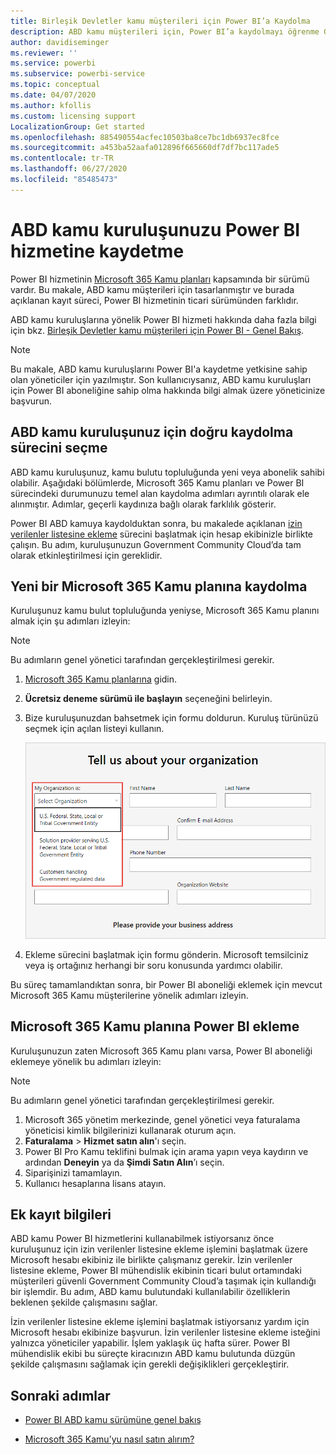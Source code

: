 ```yaml
---
title: Birleşik Devletler kamu müşterileri için Power BI’a Kaydolma
description: ABD kamu müşterileri için, Power BI’a kaydolmayı öğrenme Government Community Cloud’dur.
author: davidiseminger
ms.reviewer: ''
ms.service: powerbi
ms.subservice: powerbi-service
ms.topic: conceptual
ms.date: 04/07/2020
ms.author: kfollis
ms.custom: licensing support
LocalizationGroup: Get started
ms.openlocfilehash: 885490554acfec10503ba8ce7bc1db6937ec8fce
ms.sourcegitcommit: a453ba52aafa012896f665660df7df7bc117ade5
ms.contentlocale: tr-TR
ms.lasthandoff: 06/27/2020
ms.locfileid: "85485473"
---
```

# <a name="enroll-your-us-government-organization-in-the-power-bi-service"></a>ABD kamu kuruluşunuzu Power BI hizmetine kaydetme

Power BI hizmetinin [Microsoft 365 Kamu planları](https://www.microsoft.com/microsoft-365/government/compare-office-365-government-plans?rtc=1) kapsamında bir sürümü vardır. Bu makale, ABD kamu müşterileri için tasarlanmıştır ve burada açıklanan kayıt süreci, Power BI hizmetinin ticari sürümünden farklıdır.

ABD kamu kuruluşlarına yönelik Power BI hizmeti hakkında daha fazla bilgi için bkz. [Birleşik Devletler kamu müşterileri için Power BI - Genel Bakış](service-govus-overview.md).

> [!NOTE]
> Bu makale, ABD kamu kuruluşlarını Power BI'a kaydetme yetkisine sahip olan yöneticiler için yazılmıştır. Son kullanıcıysanız, ABD kamu kuruluşları için Power BI aboneliğine sahip olma hakkında bilgi almak üzere yöneticinize başvurun.
> 
> 

## <a name="select-the-right-sign-up-process-for-your-us-government-organization"></a>ABD kamu kuruluşunuz için doğru kaydolma sürecini seçme

ABD kamu kuruluşunuz, kamu bulutu topluluğunda yeni veya abonelik sahibi olabilir. Aşağıdaki bölümlerde, Microsoft 365 Kamu planları ve Power BI sürecindeki durumunuzu temel alan kaydolma adımları ayrıntılı olarak ele alınmıştır. Adımlar, geçerli kaydınıza bağlı olarak farklılık gösterir.

Power BI ABD kamuya kaydolduktan sonra, bu makalede açıklanan [izin verilenler listesine ekleme](#additional-signup-information) sürecini başlatmak için hesap ekibinizle birlikte çalışın. Bu adım, kuruluşunuzun Government Community Cloud’da tam olarak etkinleştirilmesi için gereklidir.

## <a name="sign-up-for-a-new-microsoft-365-government-plan"></a>Yeni bir Microsoft 365 Kamu planına kaydolma

Kuruluşunuz kamu bulut topluluğunda yeniyse, Microsoft 365 Kamu planını almak için şu adımları izleyin:

> [!NOTE]
> Bu adımların genel yönetici tarafından gerçekleştirilmesi gerekir.
>

1. [Microsoft 365 Kamu planlarına](https://products.office.com/government/office-365-web-services-for-government) gidin.
2. **Ücretsiz deneme sürümü ile başlayın** seçeneğini belirleyin.
3. Bize kuruluşunuzdan bahsetmek için formu doldurun. Kuruluş türünüzü seçmek için açılan listeyi kullanın.

   ![Deneme kaydında kuruluş türünü seçme](media/service-govus-signup/gcc-trial-signup.png)

4. Ekleme sürecini başlatmak için formu gönderin. Microsoft temsilciniz veya iş ortağınız herhangi bir soru konusunda yardımcı olabilir.

Bu süreç tamamlandıktan sonra, bir Power BI aboneliği eklemek için mevcut Microsoft 365 Kamu müşterilerine yönelik adımları izleyin.

## <a name="add-power-bi-to-a-microsoft-365-government-plan"></a>Microsoft 365 Kamu planına Power BI ekleme

Kuruluşunuzun zaten Microsoft 365 Kamu planı varsa, Power BI aboneliği eklemeye yönelik bu adımları izleyin:

> [!NOTE]
> Bu adımların genel yönetici tarafından gerçekleştirilmesi gerekir.
> 
> 

1. Microsoft 365 yönetim merkezinde, genel yönetici veya faturalama yöneticisi kimlik bilgilerinizi kullanarak oturum açın.
2. **Faturalama** > **Hizmet satın alın**'ı seçin.
4. Power BI Pro Kamu teklifini bulmak için arama yapın veya kaydırın ve ardından **Deneyin** ya da **Şimdi Satın Alın**’ı seçin.
5. Siparişinizi tamamlayın.
6. Kullanıcı hesaplarına lisans atayın.

## <a name="additional-signup-information"></a>Ek kayıt bilgileri

ABD kamu Power BI hizmetlerini kullanabilmek istiyorsanız önce kuruluşunuz için izin verilenler listesine ekleme işlemini başlatmak üzere Microsoft hesabı ekibiniz ile birlikte çalışmanız gerekir. İzin verilenler listesine ekleme, Power BI mühendislik ekibinin ticari bulut ortamındaki müşterileri güvenli Government Community Cloud’a taşımak için kullandığı bir işlemdir. Bu adım, ABD kamu bulutundaki kullanılabilir özelliklerin beklenen şekilde çalışmasını sağlar. 

İzin verilenler listesine ekleme işlemini başlatmak istiyorsanız yardım için Microsoft hesabı ekibinize başvurun. İzin verilenler listesine ekleme isteğini yalnızca yöneticiler yapabilir. İşlem yaklaşık üç hafta sürer. Power BI mühendislik ekibi bu süreçte kiracınızın ABD kamu bulutunda düzgün şekilde çalışmasını sağlamak için gerekli değişiklikleri gerçekleştirir.


## <a name="next-steps"></a>Sonraki adımlar

* [Power BI ABD kamu sürümüne genel bakış](service-govus-overview.md)
- [Microsoft 365 Kamu’yu nasıl satın alırım?](https://docs.microsoft.com/office365/servicedescriptions/office-365-platform-service-description/office-365-us-government/microsoft-365-government-how-to-buy#how-do-i-buy-microsoft-365-government)